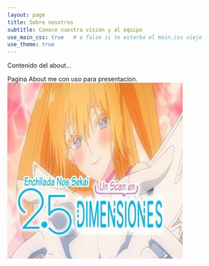 ```yaml
---
layout: page
title: Sobre nosotros
subtitle: Conoce nuestra visión y al equipo
use_main_css: true   # o false si te estorba el main.css viejo
use_theme: true
---
```

Contenido del about…

Pagina About me con uso para presentacion.
![logoScan](/assets/img/Avatar.png)
